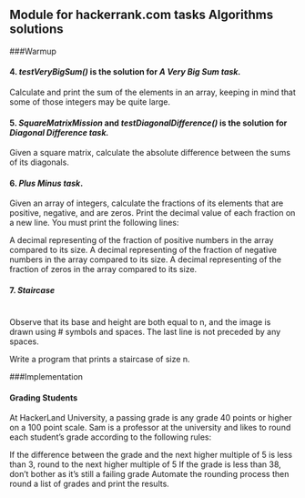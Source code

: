 ## Module for hackerrank.com tasks Algorithms solutions

###Warmup

#### 4. _testVeryBigSum()_ is the solution for _A Very Big Sum task._
Calculate and print the sum of the elements in an array, keeping in mind that some of those integers may be quite large.

#### 5. _SquareMatrixMission_ and _testDiagonalDifference()_ is the solution for _Diagonal Difference task._
Given a square matrix, calculate the absolute difference between the sums of its diagonals.

#### 6. _Plus Minus task_.
Given an array of integers, calculate the fractions of its elements that are positive, negative, and are zeros. 
Print the decimal value of each fraction on a new line.
You must print the following  lines:

A decimal representing of the fraction of positive numbers in the array compared to its size.
A decimal representing of the fraction of negative numbers in the array compared to its size.
A decimal representing of the fraction of zeros in the array compared to its size.

#### 7. _Staircase_
   #
  ##
 ###
####
Observe that its base and height are both equal to n, and the image is drawn using # symbols and spaces. The last line is not preceded by any spaces.

Write a program that prints a staircase of size n. 

###Implementation

#### Grading Students

At HackerLand University, a passing grade is any grade 40 points or higher on a 100 point scale. Sam is a professor at the university and likes to round each student’s grade according to the following rules:

If the difference between the grade and the next higher multiple of 5 is less than 3, round to the next higher multiple of 5
If the grade is less than 38, don’t bother as it’s still a failing grade
Automate the rounding process then round a list of grades and print the results.